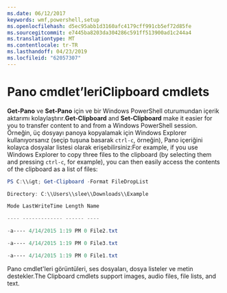 ```yaml
---
ms.date: 06/12/2017
keywords: wmf,powershell,setup
ms.openlocfilehash: d5ec95abb1d3160afc4179cff991cb5ef72d85fe
ms.sourcegitcommit: e7445ba8203da304286c591ff513900ad1c244a4
ms.translationtype: MT
ms.contentlocale: tr-TR
ms.lasthandoff: 04/23/2019
ms.locfileid: "62057307"
---
```

# <a name="clipboard-cmdlets"></a><span data-ttu-id="9144f-102">Pano cmdlet’leri</span><span class="sxs-lookup"><span data-stu-id="9144f-102">Clipboard cmdlets</span></span>
<span data-ttu-id="9144f-103">**Get-Pano** ve **Set-Pano** için ve bir Windows PowerShell oturumundan içerik aktarımı kolaylaştırır.</span><span class="sxs-lookup"><span data-stu-id="9144f-103">**Get-Clipboard** and **Set-Clipboard** make it easier for you to transfer content to and from a Windows PowerShell session.</span></span> <span data-ttu-id="9144f-104">Örneğin, üç dosyayı panoya kopyalamak için Windows Explorer kullanıyorsanız (seçip tuşuna basarak `ctrl-c`, örneğin), Pano içeriğini kolayca dosyalar listesi olarak erişebilirsiniz:</span><span class="sxs-lookup"><span data-stu-id="9144f-104">For example, if you use Windows Explorer to copy three files to the clipboard (by selecting them and pressing `ctrl-c`, for example), you can then easily access the contents of the clipboard as a list of files:</span></span>

```powershell
PS C:\\&gt; Get-Clipboard -Format FileDropList

Directory: C:\\Users\\slee\\Downloads\\Example

Mode LastWriteTime Length Name

---- ------------- ------ ----

-a---- 4/14/2015 1:19 PM 0 File2.txt

-a---- 4/14/2015 1:19 PM 0 File3.txt

-a---- 4/14/2015 1:19 PM 0 File1.txt
```


<span data-ttu-id="9144f-105">Pano cmdlet'leri görüntüleri, ses dosyaları, dosya listeler ve metin destekler.</span><span class="sxs-lookup"><span data-stu-id="9144f-105">The Clipboard cmdlets support images, audio files, file lists, and text.</span></span>
